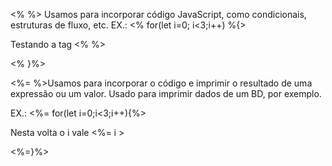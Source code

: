 <% %> Usamos para incorporar código JavaScript, como condicionais, estruturas de fluxo, etc. 
      EX.:
      <% for(let i=0; i<3;i++) %{>
        <p>Testando a tag <% %> </p>
        <% }%>

<%= %>Usamos para incorporar o código e imprimir o resultado de uma expressão ou um valor. Usado para imprimir dados de um BD, por exemplo.


EX.: 
    <%= for(let i=0;i<3;i++){%>
        <p>Nesta volta o i vale <%= i ></p>
    <%=}%>

